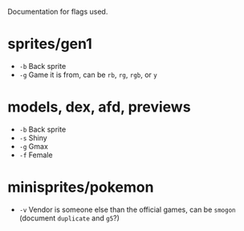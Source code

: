 
Documentation for flags used.

# sprites/gen1

- `-b` Back sprite
- `-g` Game it is from, can be `rb`, `rg`, `rgb`, or `y`

# models, dex, afd, previews

- `-b` Back sprite
- `-s` Shiny
- `-g` Gmax
- `-f` Female

# minisprites/pokemon

- `-v` Vendor is someone else than the official games, can be `smogon` (document `duplicate` and `g5`?)
